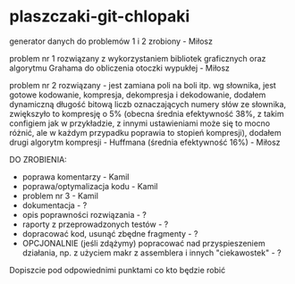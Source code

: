 # plaszczaki-git-chlopaki

generator danych do problemów 1 i 2 zrobiony - Miłosz

problem nr 1 rozwiązany z wykorzystaniem bibliotek graficznych oraz algorytmu Grahama do obliczenia otoczki wypukłej - Miłosz

problem nr 2 rozwiązany - jest zamiana poli na boli itp. wg słownika, jest gotowe kodowanie, kompresja, dekompresja i dekodowanie, dodałem dynamiczną długość bitową liczb oznaczających numery słów ze słownika, zwiększyło to kompresję o 5% (obecna średnia efektywność 38%, z takim configiem jak w przykładzie, z innymi ustawieniami może się to mocno różnić, ale w każdym przypadku poprawia to stopień kompresji), dodałem drugi algorytm kompresji - Huffmana (średnia efektywność 16%) - Miłosz

DO ZROBIENIA:
- poprawa komentarzy - Kamil
- poprawa/optymalizacja kodu - Kamil
- problem nr 3 - Kamil
- dokumentacja - ?
- opis poprawności rozwiązania - ?
- raporty z przeprowadzonych testów - ?
- dopracować kod, usunąć zbędne fragmenty - ?
- OPCJONALNIE (jeśli zdążymy) popracować nad przyspieszeniem działania, np. z użyciem makr z assemblera i innych "ciekawostek" - ?

Dopiszcie pod odpowiednimi punktami co kto będzie robić
